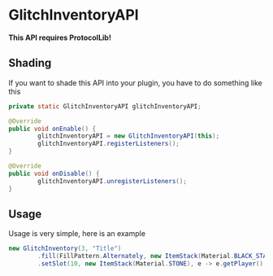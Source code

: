 # GlitchInventoryAPI
**This API requires ProtocolLib!**

## Shading
If you want to shade this API into your plugin, you have to do something like this
```java
private static GlitchInventoryAPI glitchInventoryAPI;

@Override
public void onEnable() {
        glitchInventoryAPI = new GlitchInventoryAPI(this);
        glitchInventoryAPI.registerListeners();
}

@Override
public void onDisable() {
        glitchInventoryAPI.unregisterListeners();
}
```

## Usage
Usage is very simple, here is an example
```java
new GlitchInventory(3, "Title")
        .fill(FillPattern.Alternately, new ItemStack(Material.BLACK_STAINED_GLASS_PANE), new ItemStack(Material.GRAY_STAINED_GLASS_PANE))
        .setSlot(10, new ItemStack(Material.STONE), e -> e.getPlayer().sendMessage("Simple GUI created with GlitchInventoryAPI!"));
```
